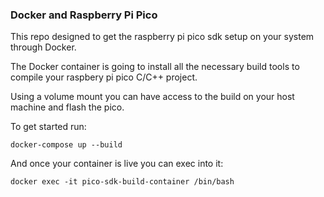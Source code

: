 ### Docker and Raspberry Pi Pico

This repo designed to get the raspberry pi pico sdk setup on your system through Docker. 

The Docker container is going to install all the necessary build tools to compile your raspbery pi pico C/C++ project. 

Using a volume mount you can have access to the build on your host machine and flash the pico.


To get started run:

```
docker-compose up --build
```

And once your container is live you can exec into it:

```
docker exec -it pico-sdk-build-container /bin/bash
```